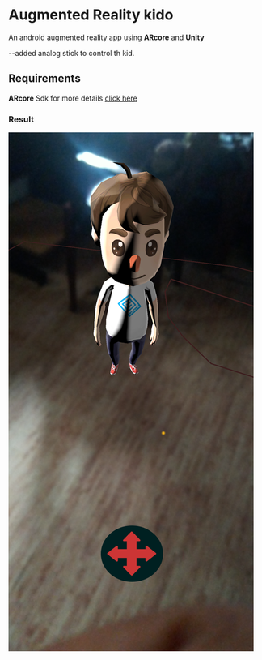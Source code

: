 # Augmented Reality kido
An android augmented reality app using **ARcore** and **Unity** 

--added analog stick to control th kid.
## Requirements
**ARcore** Sdk for more details [click here](https://developers.google.com/ar/develop/unity-arf/getting-started-ar-foundation)
### Result 
![alt text](https://github.com/thexahmed00/AR/blob/main/kid.png)

